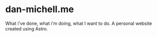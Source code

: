# dan-michell.me
What i've done, what i'm doing, what I want to do. A personal website created using Astro.
